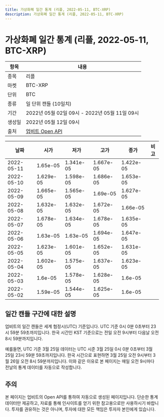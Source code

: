 ```yaml
---
title: 가상화폐 일간 통계 (리플, 2022-05-11, BTC-XRP)
description: 가상화폐 일간 통계 (리플, 2022-05-11, BTC-XRP)
---
```



가상화폐 일간 통계 (리플, 2022-05-11, BTC-XRP)
===

|항목|내용|
|--|--|
|종목|리플|
|마켓|BTC-XRP|
|단위|BTC|
|종류|일 단위 캔들 (10일치)|
|기간|2022년 05월 02일 09시 - 2022년 05월 11일 09시|
|생성일|2022년 05월 12일 09시|
|출처|[업비트 Open API](https://docs.upbit.com)|


|날짜|시가|저가|고가|종가|비고|
|--|--|--|--|--|--|
|2022-05-11|1.65e-05|1.341e-05|1.667e-05|1.422e-05|    |
|2022-05-10|1.629e-05|1.598e-05|1.686e-05|1.653e-05|    |
|2022-05-09|1.665e-05|1.565e-05|1.69e-05|1.627e-05|    |
|2022-05-08|1.632e-05|1.632e-05|1.672e-05|1.66e-05|    |
|2022-05-07|1.678e-05|1.634e-05|1.678e-05|1.635e-05|    |
|2022-05-06|1.63e-05|1.63e-05|1.694e-05|1.647e-05|    |
|2022-05-05|1.623e-05|1.601e-05|1.652e-05|1.631e-05|    |
|2022-05-04|1.602e-05|1.575e-05|1.637e-05|1.623e-05|    |
|2022-05-03|1.6e-05|1.578e-05|1.628e-05|1.6e-05|    |
|2022-05-02|1.59e-05|1.544e-05|1.625e-05|1.6e-05|    |


일간 캔들 구간에 대한 설명
---


업비트의 일간 캔들은 세계 협정시(UTC) 기준입니다. 
UTC 기준 0시 0분 0초부터 23시 59분 59초까지입니다. 
한국 시간인 KST 기준으로는 전일 오전 9시부터 다음날 오전 8시 59분까지입니다. 


예를들면, UTC 기준 3월 25일 데이터는 UTC 시준 3월 25일 0시 0분 0초부터 3월 25일 23시 59분 59초까지입니다. 
한국 시간으로 표현하면 3월 25일 오전 9시부터 3월 26일 오전 8시 59분까지입니다. 
이와 같은 이유로 본 페이지는 매일 오전 9시마다 전날의 통계 데이터를 자동으로 작성합니다. 


주의
---


본 페이지는 업비트의 Open API를 통하여 자동으로 생성된 페이지입니다. 
단순한 통계 데이터만 제공하고, 자료를 통해 인사이트를 얻기 위한 참고용으로만 사용하시기 바랍니다. 
투자를 권유하는 것은 아니며, 투자에 대한 모든 책임은 투자자 본인에게 있습니다. 
